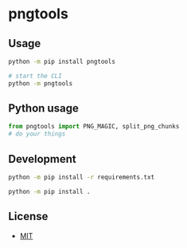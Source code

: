 # pngtools

## Usage

```bash
python -m pip install pngtools

# start the CLI
python -m pngtools
```

## Python usage

```python
from pngtools import PNG_MAGIC, split_png_chunks
# do your things
```

## Development

```bash
python -m pip install -r requirements.txt

python -m pip install .
```

## License

- [MIT](LICENSE)
